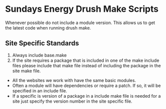 # Sundays Energy Drush Make Scripts

Whenever possible do not include a module version. This allows us to get the latest code
when running drush make.

## Site Specific Standards
1. Always include base.make
1. If the site requires a package that is included in one of the make include files
please include that make file instead of including the package in the site make file.

* All the websites we work with have the same basic modules.
* Often a module will have dependencies or require a patch. If so, it will be specified
in an include file.
* If a specific is version of a package in a include make file is needed for a site
just specify the version number in the site specific file.

